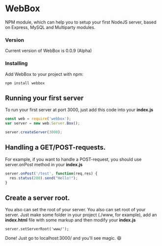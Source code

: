 # WebBox
NPM module, which can help you to setup your first NodeJS server, based on Express, MySQL and Multiparty modules.

### Version
Current version of WebBox is 0.0.9 (Alpha)

### Installing
Add WebBox to your project with npm:

```
npm install webbox
```

## Running your first server
To run your first server at port 3000, just add this code into your **index.js**

```JavaScript
const web = require('webbox');
var server = new web.Server.Box();

server.createServer(3000);
```

## Handling a GET/POST-requests.
For example, if you want to handle a POST-request, you should use server.onPost method in your **index.js**
```JavaScript
server.onPost('/test', function(req,res) {
  res.status(200).send("Hello!");
}
```

## Create a server root.
You also can set the root of your server.
You also can set root of your server. Just make some folder in your project (./www, for example), add an **index.html** file with some markup and then modify your **index.js**
```
server.setServerRoot('www/');
```
Done! Just go to localhost:3000/ and you'll see magic. :smile:


